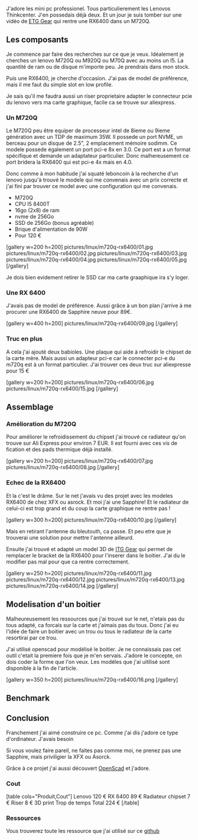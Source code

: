 
J'adore les mini pc professionel. Tous particulierement les Lenovos Thinkcenter. J'en possedais déjà deux. Et un jour je suis tomber sur une vidéo de [ETG Gear](https://www.youtube.com/watch?v=jrzvkyytwts) qui rentre une RX6400 dans un M720Q. 

## Les composants

Je commence par faire des recherches sur ce que je veux. Idéalement je cherches un lenovo M720Q ou M920Q ou M70Q avec au moins un I5. La quantité de ram ou de disque m'importe peu. Je prendrais dans mon stock. 

Puis une RX6400, je cherche d'occasion. J'ai pas de model de préférence, mais il me faut du simple slot en low profile. 

Je sais qu'il me faudra aussi un riser proprietaire adapter le connecteur pcie du lenovo vers ma carte graphique, facile ca se trouve sur aliexpress. 

### Un M720Q

Le M720Q peu être equiper de processeur intel de 8ieme ou 9ieme génération avec un TDP de maximum 35W. Il possede un port NVME, un berceau pour un disque de 2.5", 2 emplacement mémoire sodimm. Ce modele possede également un port pci-e 8x en 3.0. Ce port est a un format spécifique et demande un adaptateur particulier. Donc malhereusement ce port bridera la RX6400 qui est pci-e 4x mais en 4.0. 

Donc comme à mon habitude j'ai squaté leboncoin à la recherche d'un lenovo jusqu'à trouvé le modele qui me convenais avec un prix correcte et j'ai fini par trouver ce model avec une configuration qui me convenais. 

- M720Q
- CPU I5 8400T
- 16go (2x8) de ram
- nvme de 256Go
- SSD de 256Go (bonus agréable)
- Brique d'alimentation de 90W
- Pour 120 €

[gallery w=200 h=200]
pictures/linux/m720q-rx6400/01.jpg
pictures/linux/m720q-rx6400/02.jpg
pictures/linux/m720q-rx6400/03.jpg
pictures/linux/m720q-rx6400/04.jpg
pictures/linux/m720q-rx6400/05.jpg
[/gallery]

Je dois bien evidement retirer le SSD car ma carte graaphique ira s'y loger.

### Une RX 6400

J'avais pas de model de préférence. Aussi grâce à un bon plan j'arrive à me procurer une RX6400 de Sapphire neuve pour 89€. 

[gallery w=400 h=200]
pictures/linux/m720q-rx6400/09.jpg
[/gallery]

### Truc en plus

A cela j'ai ajouté deux babioles. Une plaque qui aide à refroidir le chipset de la carte mère. Mais aussi un adapteur pci-e car le connecter pci-e du m720q est à un format particulier. J'ai trouver ces deux truc sur aliexpresse pour 15 €

[gallery w=200 h=200]
pictures/linux/m720q-rx6400/06.jpg
pictures/linux/m720q-rx6400/15.jpg
[/gallery]

## Assemblage

### Amélioration du M720Q

Pour améliorer le refroidissement du chipset j'ai trouvé ce radiateur qu'on trouve sur Ali Express pour environ 7 EUR. Il est fourni avec ces vis de fication et des pads thermique déjà installé.

[gallery w=200 h=200]
pictures/linux/m720q-rx6400/07.jpg
pictures/linux/m720q-rx6400/08.jpg
[/gallery]

### Echec de la RX6400

Et la c'est le drâme. Sur le net j'avais vu des projet avec les modeles RX6400 de chez XFX ou asrock. Et moi j'ai une Sapphire! Et le radiateur de celui-ci est trop grand et du coup la carte graphique ne rentre pas !

[gallery w=300 h=200]
pictures/linux/m720q-rx6400/10.jpg
[/gallery]

Mais en retirant l'antenne du bleutouth, ca passe. Et peu etre que je trouverai une solution pour mettre l'antenne ailleurd. 

Ensuite j'ai trouvé et adapté un model 3D de [ITG Gear](https://www.printables.com/model/1053116-lenovo-m920qm720q-xfx-rx-6400-ventilation-3d-case) qui permet de remplacer le bracket de la RX6400 pour l'inserer dans le boitier. J'ai du le modifier pas mal pour que ca rentre correctement.

[gallery w=250 h=200]
pictures/linux/m720q-rx6400/11.jpg
pictures/linux/m720q-rx6400/12.jpg
pictures/linux/m720q-rx6400/13.jpg
pictures/linux/m720q-rx6400/14.jpg
[/gallery]


## Modelisation d'un boitier

Malheureusement les ressources que j'ai trouvé sur le net, n'etais pas du tous adapté, ca forcais sur la carte et j'aimais pas du tous. Donc j'ai eu l'idée de faire un boitier avec un trou ou tous le radiateur de la carte resortirai par ce trou.

J'ai utilisé openscad pour modélisé le boitier. Je ne connaissais pas cet outil c'etait la premiere fois que je m'en servais. J'adore le concepte, on dois coder la forme que l'on veux. Les modéles que j'ai uitilisé sont disponible à la fin de l'article.

[gallery w=350 h=200]
pictures/linux/m720q-rx6400/16.png
[/gallery]


## Benchmark

## Conclusion 

Franchement j'ai aimé construire ce pc. Comme j'ai dis j'adore ce type d'ordinateur. J'avais besoin 

Si vous voulez faire pareil, ne faites pas comme moi, ne prenez pas une Sapphire, 
mais priviligier la XFX ou Asorck.

Grâce à ce projet j'ai aussi découvert [OpenScad](https://openscad.org/) et j'adore. 

### Cout

[table cols="Produit,Cout"]
Lenovo	120 €
RX 6400	89 €
Radiateur chipset	7 €
Riser	8 €
3D print	Trop de temps
Total	224 €
[/table]

### Ressources

Vous trouverez toute les ressource que j'ai utilisé sur ce [github](https://github.com/shionn/LenovoM720Q)

